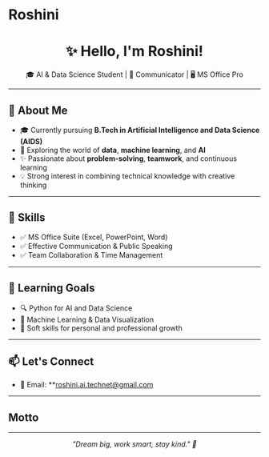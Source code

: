 # Roshini

<h1 align="center">✨ Hello, I'm Roshini!</h1>
<p align="center">🎓 AI & Data Science Student | 💬 Communicator | 🖥️ MS Office Pro</p>

---

## 💫 About Me

- 🎓 Currently pursuing **B.Tech in Artificial Intelligence and Data Science (AIDS)**
- 🌱 Exploring the world of **data**, **machine learning**, and **AI**
- ✨ Passionate about **problem-solving**, **teamwork**, and continuous learning
- 💡 Strong interest in combining technical knowledge with creative thinking

---

## 💼 Skills

- ✅ MS Office Suite (Excel, PowerPoint, Word)
- ✅ Effective Communication & Public Speaking
- ✅ Team Collaboration & Time Management

---

## 🚀 Learning Goals

- 🔍 Python for AI and Data Science
- 🤖 Machine Learning & Data Visualization
- 🧠 Soft skills for personal and professional growth

---

## 📫 Let's Connect

- 📧 Email: **roshini.ai.technet@gmail.com

---

## Motto

---

<p align="center">
  <em>"Dream big, work smart, stay kind." 💫</em>
</p>
